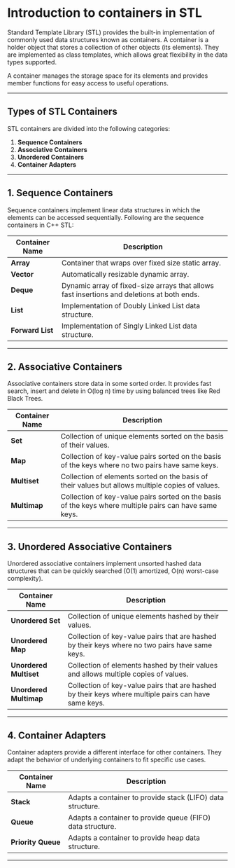 # Introduction to containers in STL

Standard Template Library (STL) provides the built-in implementation of commonly used data structures known as containers. A container is a holder object that stores a collection of other objects (its elements). They are implemented as class templates, which allows great flexibility in the data types supported.

A container manages the storage space for its elements and provides member functions for easy access to useful operations.

---
## Types of STL Containers

STL containers are divided into the following categories:

1. **Sequence Containers**
2. **Associative Containers**
3. **Unordered Containers**
4. **Container Adapters**

---
## 1. Sequence Containers
Sequence containers implement linear data structures in which the elements can be accessed sequentially. Following are the sequence containers in C++ STL:

| Container Name   | Description                                                                                |
| ---------------- | ------------------------------------------------------------------------------------------ |
| **Array**        | Container that wraps over fixed size static array.                                         |
| **Vector**       | Automatically resizable dynamic array.                                                     |
| **Deque**        | Dynamic array of fixed-size arrays that allows fast insertions and deletions at both ends. |
| **List**         | Implementation of Doubly Linked List data structure.                                       |
| **Forward List** | Implementation of Singly Linked List data structure.                                       |

---
## 2. Associative Containers
Associative containers store data in some sorted order. It provides fast search, insert and delete in O(log n) time by using balanced trees like Red Black Trees. 

| Container Name | Description                                                                                            |
| -------------- | ------------------------------------------------------------------------------------------------------ |
| **Set**        | Collection of unique elements sorted on the basis of their values.                                     |
| **Map**        | Collection of key-value pairs sorted on the basis of the keys where no two pairs have same keys.       |
| **Multiset**   | Collection of elements sorted on the basis of their values but allows multiple copies of values.       |
| **Multimap**   | Collection of key-value pairs sorted on the basis of the keys where multiple pairs can have same keys. |

---
## 3. Unordered Associative Containers
Unordered associative containers implement unsorted hashed data structures that can be quickly searched (O(1) amortized, O(n) worst-case complexity).

| Container Name         | Description                                                                                          |
| ---------------------- | ---------------------------------------------------------------------------------------------------- |
| **Unordered Set**      | Collection of unique elements hashed by their values.                                                |
| **Unordered Map**      | Collection of key-value pairs that are hashed by their keys where no two pairs have same keys.       |
| **Unordered Multiset** | Collection of elements hashed by their values and allows multiple copies of values.                  |
| **Unordered Multimap** | Collection of key-value pairs that are hashed by their keys where multiple pairs can have same keys. |

---
## 4. Container Adapters
Container adapters provide a different interface for other containers. They adapt the behavior of underlying containers to fit specific use cases.

| Container Name     | Description                                                |
| ------------------ | ---------------------------------------------------------- |
| **Stack**          | Adapts a container to provide stack (LIFO) data structure. |
| **Queue**          | Adapts a container to provide queue (FIFO) data structure. |
| **Priority Queue** | Adapts a container to provide heap data structure.         |

---